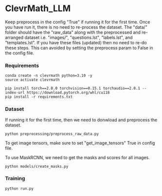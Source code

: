 # ClevrMath_LLM

Keep preprocess in the config "True" if running it for the first time. 
Once you have run it, there is no need to re-process the dataset. 
The "data/" folder should have the "raw_data" along with the preprocessed and re-arranged dataset i.e.
"images/", "questions.lst", "labels.lst", and "templates.lst". If you have these files (updated) then no need to 
re-do these steps. This can avoided by setting the preprocess param to False in the config file.

### Requirements 
```
conda create -n clevrmath python=3.10 -y
source activate clevrmath

pip install torch==2.0.0 torchvision==0.15.1 torchaudio==2.0.1 --index-url https://download.pytorch.org/whl/cu118
pip install -r requirements.txt
```

### Dataset
If running it for the first time, then we need to donwload and preprocess the dataset.
```
python preprocessing/preprocess_raw_data.py
``` 
To get image tensors, make sure to set "get_image_tensors" True in config file.

To use MaskRCNN, we need to get the masks and scores for all images.
```
python models/create_masks.py
```

### Training
```
python run.py
```